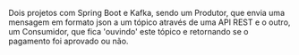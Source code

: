 Dois projetos com Spring Boot e Kafka, sendo um Produtor, que envia uma mensagem em formato json a um tópico através de uma API REST e o outro, um Consumidor, que fica 'ouvindo' este tópico e retornando se o pagamento foi aprovado ou não.
